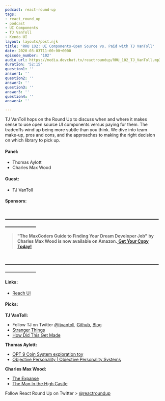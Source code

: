 ```yaml
---
podcast: react-round-up
tags:
- react_round_up
- podcast
- UI Components
- TJ VanToll
- Kendo UI
layout: layouts/post.njk
title: 'RRU 102: UI Components-Open Source vs. Paid with TJ VanToll'
date: 2020-03-03T11:00:00+0000
episode_number: '102'
audio_url: https://media.devchat.tv/reactroundup/RRU_102_TJ_VanToll.mp3
duration: '52:15'
question1: ''
answer1: ''
question2: ''
answer2: ''
question3: ''
answer3: ''
question4: ''
answer4: ''

---
```

TJ VanToll hops on the Round Up to discuss when and where it makes sense to use open source  UI components versus paying for them. The tradeoffs wind up being more subtle than you think. We dive into team make-up, pros and cons, and the approaches to making the right decision on which library to pick up.

#### **Panel:**

* Thomas Aylott
* Charles Max Wood

#### **Guest:**

* TJ VanToll

#### **Sponsors:**

## **____________________________________________________________**

> **"The MaxCoders Guide to Finding Your Dream Developer Job" by Charles Max Wood is now available on Amazon.**[ **Get Your Copy Today!**](https://www.amazon.com/gp/product/B081MBL5C9/ref=as_li_ss_tl?ie=UTF8&linkCode=sl1&tag=devchattv-20&linkId=9d61363241636e2546ef46abba198746&language=en_US)

## **____________________________________________________________**

#### **Links:**

* [Reach UI](https://reacttraining.com/reach-ui/)

#### **Picks:**

**TJ VanToll:**

* Follow TJ on Twitter [@tjvantoll](https://twitter.com/tjvantoll?lang=en), [Github](https://github.com/tjvantoll/), [Blog](https://www.tjvantoll.com/ )
* [Stranger Things](https://www.netflix.com/title/80057281)
* [How Did This Get Made](http://www.earwolf.com/show/how-did-this-get-made/)

**Thomas Aylott:**

* [OPT 9 Coin System exploration toy](https://opdex.app/#?type%5B%5D=Dx/Ox)
* [Objective Personality | Objective Personality Systems](https://www.objectivepersonality.com/objective-personality-system)

**Charles Max Wood:**

* [The Expanse](https://www.amazon.com/The-Expanse-Season-1/dp/B018BZ3SCM/ref=as_li_ss_tl?ie=UTF8&linkCode=sl1&tag=devchattv-20&linkId=e52ec213b2ed2a28b3b699011b85b8e0&language=en_US)
* [The Man In the High Castle](https://www.amazon.com/End-of-the-World/dp/B00RSGIVVO/ref=as_li_ss_tl?crid=1SAOYINTJKO16&keywords=man+in+the+high+castle+season+1&qid=1582131774&s=instant-video&sprefix=man+in+the+,instant-video,191&sr=1-1&linkCode=sl1&tag=devchattv-20&linkId=ebfbb57909770ea3e5b481d9c41b15a9&language=en_US)

Follow React Round Up on Twitter > [@reactroundup](https://twitter.com/reactroundup)